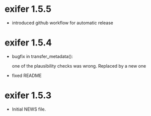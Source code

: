 # exifer 1.5.5

-   introduced github workflow for automatic release

# exifer 1.5.4

-   bugfix in transfer_metadata():

    one of the plausibility checks was wrong. Replaced by a new one

-   fixed README

# exifer 1.5.3

-   Initial NEWS file.
